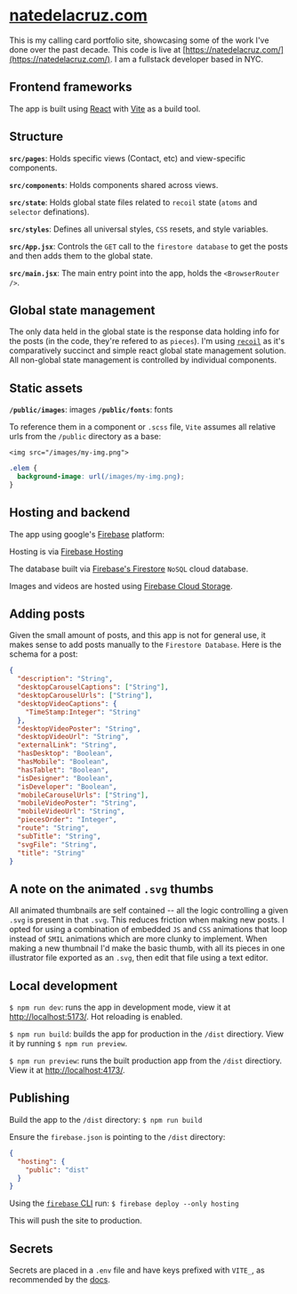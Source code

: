 # [natedelacruz.com](https://natedelacruz.com/)

This is my calling card portfolio site, showcasing some of the work I've done over the past decade. This code is live at [https://natedelacruz.com/](https://natedelacruz.com/). I am a fullstack developer based in NYC.

## Frontend frameworks

The app is built using [React](https://react.dev/) with [Vite](https://vitejs.dev/) as a build tool.

## Structure

**`src/pages`**: Holds specific views (Contact, etc) and view-specific components.

**`src/components`**: Holds components shared across views.

**`src/state`**: Holds global state files related to `recoil` state (`atoms` and `selector` definations).

**`src/styles`**: Defines all universal styles, `CSS` resets, and style variables.

**`src/App.jsx`**: Controls the `GET` call to the `firestore database` to get the posts and then adds them to the global state.

**`src/main.jsx`**: The main entry point into the app, holds the `<BrowserRouter />`.

## Global state management

The only data held in the global state is the response data holding info for the posts (in the code, they're refered to as `pieces`). I'm using [`recoil`](https://recoiljs.org/) as it's comparatively succinct and simple react global state management solution. All non-global state management is controlled by individual components.

## Static assets

**`/public/images`**: images
**`/public/fonts`**: fonts

To reference them in a component or `.scss` file, `Vite` assumes all relative urls from the `/public` directory as a base:

`<img src="/images/my-img.png">`

```css
.elem {
  background-image: url(/images/my-img.png);
}
```

## Hosting and backend

The app using google's [Firebase](https://firebase.google.com/) platform:

Hosting is via [Firebase Hosting](https://firebase.google.com/docs/hosting)

The database built via [Firebase's Firestore](https://firebase.google.com/docs/firestore) `NoSQL` cloud database.

Images and videos are hosted using [Firebase Cloud Storage](https://firebase.google.com/docs/storage).

## Adding posts

Given the small amount of posts, and this app is not for general use, it makes sense to add posts manually to the `Firestore Database`. Here is the schema for a post:

```json
{
  "description": "String",
  "desktopCarouselCaptions": ["String"],
  "desktopCarouselUrls": ["String"],
  "desktopVideoCaptions": {
    "TimeStamp:Integer": "String"
  },
  "desktopVideoPoster": "String",
  "desktopVideoUrl": "String",
  "externalLink": "String",
  "hasDesktop": "Boolean",
  "hasMobile": "Boolean",
  "hasTablet": "Boolean",
  "isDesigner": "Boolean",
  "isDeveloper": "Boolean",
  "mobileCarouselUrls": ["String"],
  "mobileVideoPoster": "String",
  "mobileVideoUrl": "String",
  "piecesOrder": "Integer",
  "route": "String",
  "subTitle": "String",
  "svgFile": "String",
  "title": "String"
}
```

## A note on the animated `.svg` thumbs

All animated thumbnails are self contained -- all the logic controlling a given `.svg` is present in that `.svg`. This reduces friction when making new posts. I opted for using a combination of embedded `JS` and `CSS` animations that loop instead of `SMIL` animations which are more clunky to implement. When making a new thumbnail I'd make the basic thumb, with all its pieces in one illustrator file exported as an `.svg`, then edit that file using a text editor.

## Local development

`$ npm run dev`: runs the app in development mode, view it at [http://localhost:5173/](http://localhost:5173/). Hot reloading is enabled.

`$ npm run build`: builds the app for production in the `/dist` directiory. View it by running `$ npm run preview`.

`$ npm run preview`: runs the built production app from the `/dist` directiory. View it at [http://localhost:4173/](http://localhost:4173/).

## Publishing

Build the app to the `/dist` directory:
```$ npm run build```

Ensure the `firebase.json` is pointing to the `/dist` directory:
```json
{
  "hosting": {
    "public": "dist"
  }
}
```

Using the [`firebase` CLI](https://firebaseopensource.com/projects/firebase/firebase-tools/) run:
```$ firebase deploy --only hosting```

This will push the site to production.

## Secrets

Secrets are placed in a `.env` file and have keys prefixed with `VITE_`, as recommended by the [docs](https://vitejs.dev/guide/env-and-mode).
